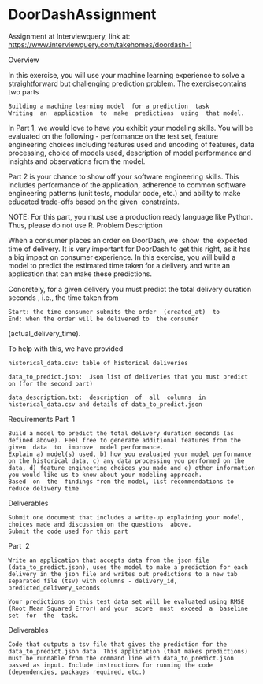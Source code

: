 # DoorDashAssignment 

Assignment at Interviewquery, link at: https://www.interviewquery.com/takehomes/doordash-1 

Overview

In this exercise, you will use your machine learning experience to solve a straightforward but challenging prediction​ ​problem.​ ​The​ ​exercise​ ​contains two​​ parts​

    Building​ ​a​ ​machine​ ​learning​ model​ ​ ​for​ ​a​ ​prediction ​ task​
    Writing ​ an​ ​ application​ ​ to​ ​ make​ ​ ​predictions ​ using​ ​ ​that​ ​model.

In Part 1, we would love to have you exhibit your modeling skills. You will be evaluated on the following - performance on the test set, feature engineering choices including features used and encoding of features, data processing, choice of models used, description of model performance and insights and observations from the​ ​model.

Part 2 is your chance to show off your software engineering skills. This includes performance of the application, adherence to common software engineering patterns (unit tests, modular code, etc.) and ability to make educated​ ​trade-offs​ ​based​ ​on​ ​the​ ​given ​ constraints.​

NOTE: For​ this part, you must use a production ready language like Python. Thus, please do not use R.
Problem ​Description

When​ a​ ​consumer​ ​places​ ​an​ ​order​ ​on​ DoorDash,​​ we​ ​ show​ ​ the​ ​ ​expected ​ ​time of​​ ​delivery.​ ​It​ ​is​ ​very ​important​ ​for​ DoorDash to get this right, as it has a big impact on consumer experience. In this exercise, you will build a model to predict the estimated time taken for a delivery and write an application that can make these predictions.

Concretely, for a given delivery you must predict the ​total delivery duration seconds , i.e., the time taken from

    Start:​ ​the​ ​time​ ​consumer​ ​submits​ ​the​ ​order ​ (​created_at) ​ to​
    End:​ ​when​ ​the​ ​order​ ​will​ ​be​ ​delivered​ to​ ​ ​the​ consumer​​

​(actual_delivery_time).

To​ ​help​ ​with​ ​this,​ ​we​ ​have​ ​provided

    historical_data.csv:​ ​table​ ​of​ ​historical​ ​deliveries

    data_to_predict.json: ​ ​Json​ ​list​ ​of​ ​deliveries​ ​that​ ​you​ ​must​ ​predict​ ​on​ ​(for ​​the​ ​second​ ​part)

    data_description.txt:​ ​ description​ ​ of​ ​ all​ ​ columns​ ​ in​​ historical_data.csv​ ​and​ ​details​ of​ data_to_predict.json

Requirements
Part ​ 1​

    Build a model to predict the total delivery duration seconds (as defined above). Feel free to generate additional​ ​features​ ​from​ ​the ​ given​ ​ data​ ​ to​ ​ improve​ ​ model​ ​performance.​
    Explain a) model(s) used, b) how you evaluated your model performance on the historical data, c) any data processing you performed on the data, d) feature engineering choices you made and e) other information​ ​you​ ​would​ ​like​ ​us​ ​to​ ​know​ ​about​ ​your​ ​modeling​ ​approach.
    Based ​ on​ ​ the​ ​ ​findings ​​from​ ​the​ ​model,​ list​​ ​recommendations​ to​​ ​reduce​ ​delivery​ ​time

Deliverables

    Submit one document that includes a write-up explaining your model, choices made and discussion on the​ ​questions ​ above.​
    Submit​ ​the​ ​code​ ​used​ ​for​ ​this​ ​part

Part ​ 2​

    Write an application that accepts data from the json file (data_to_predict.json), uses the model to make a prediction for each delivery in the json file and writes out predictions to a new ​tab separated file (tsv) with​ ​columns​ ​-​ ​delivery_id, ​predicted_delivery_seconds

    Your predictions on this test data set will be evaluated using RMSE (Root Mean Squared Error) and your ​ score​ ​ must​ ​ exceed​ ​ a​ ​ baseline​ ​ set​ ​ for​ ​ the​ ​ ​task.

Deliverables

    Code that ​​outputs a​ ​tsv​ ​file​ ​that​ ​gives ​the​​ ​prediction​ ​for​ ​the​ data_to_predict.json data.​ This application (that makes predictions) must be runnable from the command line with data_to_predict.json passed as input. Include instructions for running the code (dependencies,​ ​packages​ ​required,​ ​etc.)
